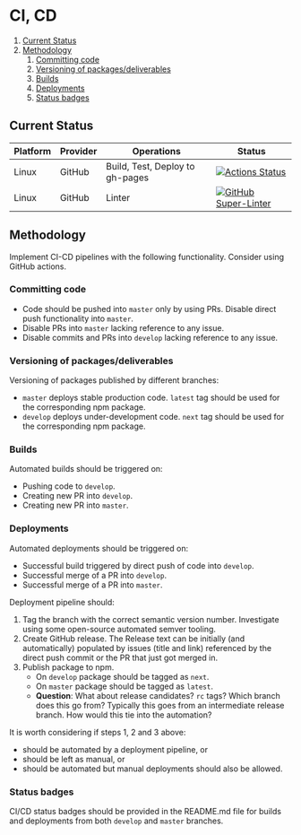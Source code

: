# CI, CD

1. [Current Status](#current-status)
2. [Methodology](#methodology)
   1. [Committing code](#committing-code)
   2. [Versioning of packages/deliverables](#versioning-of-packagesdeliverables)
   3. [Builds](#builds)
   4. [Deployments](#deployments)
   5. [Status badges](#status-badges)

## Current Status

| Platform | Provider | Operations                      | Status                                                                                                                                                               |
| -------- | -------- | ------------------------------- | -------------------------------------------------------------------------------------------------------------------------------------------------------------------- |
| Linux    | GitHub   | Build, Test, Deploy to gh-pages | [![Actions Status](https://github.com/computer-science-engineering/metadata-compiler/workflows/build-test/badge.svg)](https://github.com/computer-science-engineering/metadata-compiler/actions)           |
| Linux    | GitHub   | Linter                          | [![GitHub Super-Linter](https://github.com/computer-science-engineering/metadata-compiler/workflows/Lint%20Code%20Base/badge.svg)](https://github.com/marketplace/actions/super-linter) |

## Methodology

Implement CI-CD pipelines with the following functionality. Consider using GitHub actions.

### Committing code

- Code should be pushed into `master` only by using PRs. Disable direct push functionality into `master`.
- Disable PRs into `master` lacking reference to any issue.
- Disable commits and PRs into `develop` lacking reference to any issue.

### Versioning of packages/deliverables

Versioning of packages published by different branches:

- `master` deploys stable production code. `latest` tag should be used for the corresponding npm package.
- `develop` deploys under-development code. `next` tag should be used for the corresponding npm package.

### Builds

Automated builds should be triggered on:

- Pushing code to `develop`.
- Creating new PR into `develop`.
- Creating new PR into `master`.

### Deployments

Automated deployments should be triggered on:

- Successful build triggered by direct push of code into `develop`.
- Successful merge of a PR into `develop`.
- Successful merge of a PR into `master`.

Deployment pipeline should:

1. Tag the branch with the correct semantic version number. Investigate using some open-source automated semver tooling.
2. Create GitHub release. The Release text can be initially (and automatically) populated by issues (title and link) referenced by the direct push commit or the PR that just got merged in.
3. Publish package to npm.
    - On `develop` package should be tagged as `next`.
    - On `master` package should be tagged as `latest`.
    - **Question**: What about release candidates? `rc` tags? Which branch does this go from? Typically this goes from an intermediate release branch. How would this tie into the automation?

It is worth considering if steps 1, 2 and 3 above:

- should be automated by a deployment pipeline, or
- should be left as manual, or
- should be automated but manual deployments should also be allowed.

### Status badges

CI/CD status badges should be provided in the README.md file for builds and deployments from both `develop` and `master` branches.
